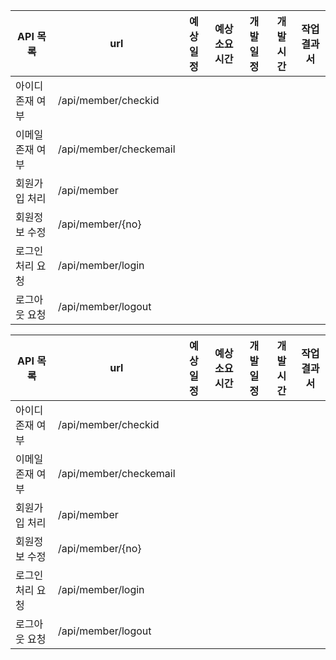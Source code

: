API 목록		| url		| 예상일정		| 예상소요시간	| 개발일정		| 개발시간		| 작업결과서
 ---- | ---- | ---- | ---- | ---- | ---- | ---- 
아이디 존재 여부 | /api/member/checkid |  |  |  |  |  
이메일 존재 여부 | /api/member/checkemail |  |  |  |  |  
회원가입 처리 | /api/member |  |  |  |  |  
회원정보 수정 | /api/member/{no} |  |  |  |  |  
로그인 처리 요청 | /api/member/login |  |  |  |  |  
로그아웃 요청 | /api/member/logout |  |  |  |  |  
  
  
API 목록		| url		| 예상일정		| 예상소요시간	| 개발일정		| 개발시간		| 작업결과서
 ---- | ---- | ---- | ---- | ---- | ---- | ---- 
아이디 존재 여부 | /api/member/checkid |  |  |  |  |  
이메일 존재 여부 | /api/member/checkemail |  |  |  |  |  
회원가입 처리 | /api/member |  |  |  |  |  
회원정보 수정 | /api/member/{no} |  |  |  |  |  
로그인 처리 요청 | /api/member/login |  |  |  |  |  
로그아웃 요청 | /api/member/logout |  |  |  |  |  
